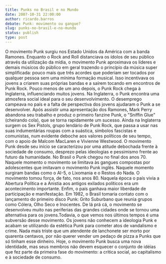 ```yaml
---
title: Punks no Brasil e no Mundo
date: 2007-10-31 22:00:00
author: ricardo.barros
debate: Punk: movimento ou gangue?
slug: punks-no-brasil-e-no-mundo
status: publish 
type: post
---
```


O movimento Punk surgiu nos Estado Unidos da América com a banda Ramones. Enquanto o Rock and Roll distanciava os ídolos de seu público através da utilização da mídia, o movimento Punk aproximava os líderes e demais músicos do público em geral trazendo o princípio da música super simplificada: pouco mais que três acordes que poderiam ser tocados por qualquer pessoa sem uma mínima formação musical. Isso incentivava os jovens a criarem suas próprias bandas e a saírem tocando em encontros de Punk Rock. Pouco menos de um ano depois, o Punk Rock chega à Inglaterra, influenciando muitos jovens. Na Inglaterra, o Punk encontra uma atmosfera social ideal para o seu desenvolvimento. O desemprego campeava no país e a falta de perspectiva dos jovens ajudaram o Punk a se desenvolver. Após assistir uma apresentação dos Ramones, Mark Perry abandona seu trabalho e produz o primeiro fanzine Punk, o "Sniffin Glue" (cheirando cola), que se torna rapidamente um sucesso. Ainda na Inglaterra surgem os Sex Pistols, grupo lendário de Punk Rock, que passa a usar nas suas indumentárias roupas com a suástica, símbolos fascistas e comunistas, num evidente deboche aos valores políticos de seu tempo, com o apoio de Malcom MacLaren e Vivienne Westwood. O movimento Punk desde seu início se caracterizou por uma atitude debochada frente à sociedade de consumo, desprezo pelas ideologias e pessimismo frente ao futuro da humanidade. No Brasil o Punk chegou no final dos anos 70. Naquele momento o movimento se limitava às gangues compostas por adolescentes que imitavam o movimento Punk inglês. Naquele momento surgiram bandas como o AI-5, o Lixomania e o Restos do Nada. O movimento tomou força, de fato, nos anos 80. Naquela época o país vivia a Abertura Política e a Anistia aos antigos exilados políticos era um acontecimento importante. Enfim, o país ganhava maior liberdade de participação e manifestação. Em 1982, o Brasil tomaria contato com o lançamento do primeiro disco Punk: Grito Suburbano que reunia grupos como Cólera, Olho Seco e Inocentes. De lá prá cá, o movimento se desenvolveu muito nas periferias das grandes cidades onde se tornou uma alternativa para os jovens.Todavia, o que vemos nos últimos tempos é uma subversão desse movimento. Os jovens não conhecem a ideologia Punk e acabam se utilizando da estética Punk para cometer atos de vandalismo e crime. Nada mais triste que um atendente de lanchonete ser morto por quarenta centavos, por não querer vender um pedaço de pizza a Punks que só tinham esse dinheiro. Hoje, o movimento Punk busca uma nova identidade, mas seus membros não devem esquecer o conjunto de idéias que fez parte da primeira fase do movimento: a critica social, ao capitalismo e à sociedade de consumo.
